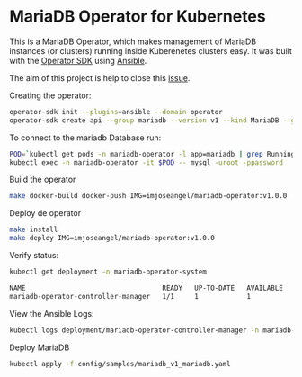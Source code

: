 # MariaDB Operator for Kubernetes

This is a MariaDB Operator, which makes management of MariaDB instances (or clusters) running inside Kuberenetes clusters easy. It was built with the [Operator SDK](https://github.com/operator-framework/operator-sdk) using [Ansible](https://www.ansible.com/blog/ansible-operator).

The aim of this project is help to close this [issue](https://github.com/geerlingguy/mariadb-operator/issues/12).

Creating the operator:

```sh
operator-sdk init --plugins=ansible --domain operator
operator-sdk create api --group mariadb --version v1 --kind MariaDB --generate-role
```

To connect to the mariadb Database run:

```sh
POD=`kubectl get pods -n mariadb-operator -l app=mariadb | grep Running | grep 1/1 | awk '{print $1}'`
kubectl exec -n mariadb-operator -it $POD -- mysql -uroot -ppassword
```

Build the operator

```sh
make docker-build docker-push IMG=imjoseangel/mariadb-operator:v1.0.0
```

Deploy de operator

```sh
make install
make deploy IMG=imjoseangel/mariadb-operator:v1.0.0
```

Verify status:

```sh
kubectl get deployment -n mariadb-operator-system

NAME                                  READY   UP-TO-DATE   AVAILABLE   AGE
mariadb-operator-controller-manager   1/1     1            1           8s
```

View the Ansible Logs:

```sh
kubectl logs deployment/mariadb-operator-controller-manager -n mariadb-operator-system manager -f
```

Deploy MariaDB

```sh
kubectl apply -f config/samples/mariadb_v1_mariadb.yaml
```
